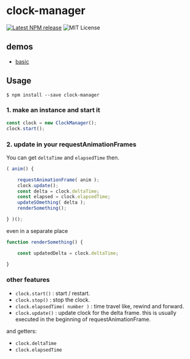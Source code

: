 # clock-manager

[![Latest NPM release](https://img.shields.io/npm/v/clock-manager.svg)](https://www.npmjs.com/package/clock-manager)
![MIT License](https://img.shields.io/npm/l/clock-manager.svg)

## demos

- [basic](https://yomotsu.github.io/clock-manager/examples/basic.html)

## Usage

```shell
$ npm install --save clock-manager
```

### 1. make an instance and start it

```js
const clock = new ClockManager();
clock.start();
```

### 2. update in your requestAnimationFrames

You can get `deltaTime` and `elapsedTime` then.

```js
( anim() {

	requestAnimationFrame( anim );
	clock.update();
	const delta = clock.deltaTime;
	const elapsed = clock.elapsedTime;
	updateSOmething( delta );
	renderSomething();

} )();
```

even in a separate place

```js
function renderSomething() {

	const updatedDelta = clock.deltaTime;

}
```

### other features

- `clock.start()` : start / restart.
- `clock.stop()` : stop the clock.
- `clock.elapsedTime( number )` : time travel like, rewind and forward.
- `clock.update()` : update clock for the delta frame. this is usually executed in the beginning of requestAnimationFrame.

and getters:

- `clock.deltaTime`
- `clock.elapsedTime`
